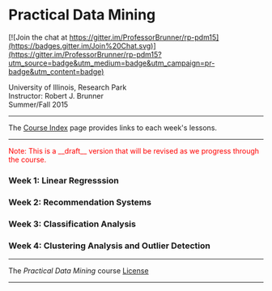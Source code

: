 # Practical Data Mining

[![Join the chat at https://gitter.im/ProfessorBrunner/rp-pdm15](https://badges.gitter.im/Join%20Chat.svg)](https://gitter.im/ProfessorBrunner/rp-pdm15?utm_source=badge&utm_medium=badge&utm_campaign=pr-badge&utm_content=badge)

University of Illinois, Research Park    
Instructor: Robert J. Brunner    
Summer/Fall 2015  

-----

The [Course Index](index.ipynb) page provides links to each week's lessons.

-----

<font color = "red">
Note: This is a __draft__ version that will be revised as we progress through the course.
</font>

### Week 1: Linear Regresssion

### Week 2: Recommendation Systems  

### Week 3: Classification Analysis

### Week 4: Clustering Analysis and Outlier Detection

-----

The _Practical Data Mining_ course [License](LICENSE.md)

-----
